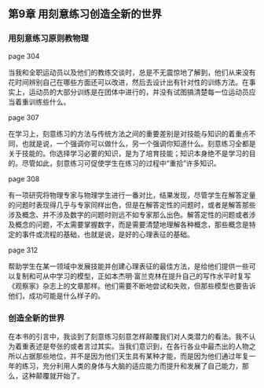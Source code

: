 ## 第9章 用刻意练习创造全新的世界

### 用刻意练习原则教物理

page 304

当我和全职运动员以及他们的教练交谈时，总是不无震惊地了解到，他们从来没有花时间辨别自己在哪些方面还可以改进，然后去设计出有针对性的训练方法。在事实上，运动员的大部分训练是在团体中进行的，并没有试图搞清楚每一位运动员应当着重训练些什么。

page 307

在学习上，刻意练习的方法与传统方法之间的重要差别是对技能与知识的着重点不同，也就是说，一个强调你可以做什么，另一个强调你知道什么。刻意练习全都是关于技能的。你选择学习必要的知识，是为了培育技能；知识本身绝不是学习的目的。尽管如此，刻意练习可促使学生在练习的过程中“重拾”许多知识。

page 308

有一项研究将物理专家与物理学生进行一番对比，结果发现，尽管学生在解答定量的问题时表现得几乎与专家同样出色，但是在解答定性的问题时，或者是解答那些涉及概念、并不涉及数字的问题时则远不如专家那么出色。解答定性的问题或者涉及概念的问题，不太需要掌握数字，而是需要清楚地理解各种概念，那些概念是特定的事件或流程的基础，也就是说，是好的心理表征的基础。

page 312

帮助学生在某一领域中发展技能并创建心理表征的最佳方法，是给他们提供一些可以复制和可从中学习的模型，正如本杰明·富兰克林在提升自己的写作水平时复写《观察家》杂志上的文章那样。他们需要不断地尝试和失败，但那些模型也要告诉他们，成功可能是什么样子的。

### 创造全新的世界

在本书的引言中，我谈到了刻意练习刻意怎样颠覆我们对人类潜力的看法。我不认为着重表述是夸张的或者言过其实。当我们意识到，在各行各业中最杰出的人物之所以占据那些地位，并不是因为他们天生具有某种才能，而是因为他们通过年复一年的练习，充分利用人类的身体与大脑的适应能力而提升和发展了自己能力，那么，这种颠覆就开始了。
